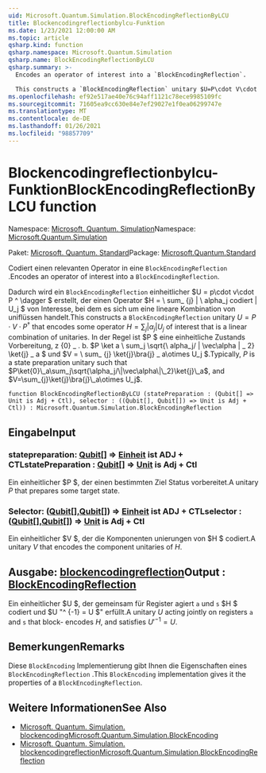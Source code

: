 ```yaml
---
uid: Microsoft.Quantum.Simulation.BlockEncodingReflectionByLCU
title: Blockencodingreflectionbylcu-Funktion
ms.date: 1/23/2021 12:00:00 AM
ms.topic: article
qsharp.kind: function
qsharp.namespace: Microsoft.Quantum.Simulation
qsharp.name: BlockEncodingReflectionByLCU
qsharp.summary: >-
  Encodes an operator of interest into a `BlockEncodingReflection`.

  This constructs a `BlockEncodingReflection` unitary $U=P\cdot V\cdot P^\dagger$ that encodes some operator $H=\sum_{j}|\alpha_j|U_j$ of interest that is a linear combination of unitaries. Typically, $P$ is a state preparation unitary such that $P\ket{0}\_a\sum_j\sqrt{\alpha_j/\|\vec\alpha\|\_2}\ket{j}\_a$, and $V=\sum_{j}\ket{j}\bra{j}\_a\otimes U_j$.
ms.openlocfilehash: ef92e517ae40e76c94aff1121c78ece9985109fc
ms.sourcegitcommit: 71605ea9cc630e84e7ef29027e1f0ea06299747e
ms.translationtype: MT
ms.contentlocale: de-DE
ms.lasthandoff: 01/26/2021
ms.locfileid: "98857709"
---
```

# <a name="blockencodingreflectionbylcu-function"></a><span data-ttu-id="a785a-102">Blockencodingreflectionbylcu-Funktion</span><span class="sxs-lookup"><span data-stu-id="a785a-102">BlockEncodingReflectionByLCU function</span></span>

<span data-ttu-id="a785a-103">Namespace: [Microsoft. Quantum. Simulation](xref:Microsoft.Quantum.Simulation)</span><span class="sxs-lookup"><span data-stu-id="a785a-103">Namespace: [Microsoft.Quantum.Simulation](xref:Microsoft.Quantum.Simulation)</span></span>

<span data-ttu-id="a785a-104">Paket: [Microsoft. Quantum. Standard](https://nuget.org/packages/Microsoft.Quantum.Standard)</span><span class="sxs-lookup"><span data-stu-id="a785a-104">Package: [Microsoft.Quantum.Standard](https://nuget.org/packages/Microsoft.Quantum.Standard)</span></span>


<span data-ttu-id="a785a-105">Codiert einen relevanten Operator in eine `BlockEncodingReflection` .</span><span class="sxs-lookup"><span data-stu-id="a785a-105">Encodes an operator of interest into a `BlockEncodingReflection`.</span></span>

<span data-ttu-id="a785a-106">Dadurch wird ein `BlockEncodingReflection` einheitlicher $U = p\cdot v\cdot P ^ \dagger $ erstellt, der einen Operator $H = \ sum_ {j} | \ alpha_j codiert | U_j $ von Interesse, bei dem es sich um eine lineare Kombination von uniflüssen handelt.</span><span class="sxs-lookup"><span data-stu-id="a785a-106">This constructs a `BlockEncodingReflection` unitary $U=P\cdot V\cdot P^\dagger$ that encodes some operator $H=\sum_{j}|\alpha_j|U_j$ of interest that is a linear combination of unitaries.</span></span> <span data-ttu-id="a785a-107">In der Regel ist $P $ eine einheitliche Zustands Vorbereitung, z {0} \_ . b. $P \ket a \ sum_j \sqrt{\ alpha_j/ \| \vec\alpha \| \_ 2} \ket{j} \_ a $ und $V = \ sum_ {j} \ket{j}\bra{j} \_ a\otimes U_j $.</span><span class="sxs-lookup"><span data-stu-id="a785a-107">Typically, $P$ is a state preparation unitary such that $P\ket{0}\_a\sum_j\sqrt{\alpha_j/\|\vec\alpha\|\_2}\ket{j}\_a$, and $V=\sum_{j}\ket{j}\bra{j}\_a\otimes U_j$.</span></span>

```qsharp
function BlockEncodingReflectionByLCU (statePreparation : (Qubit[] => Unit is Adj + Ctl), selector : ((Qubit[], Qubit[]) => Unit is Adj + Ctl)) : Microsoft.Quantum.Simulation.BlockEncodingReflection
```


## <a name="input"></a><span data-ttu-id="a785a-108">Eingabe</span><span class="sxs-lookup"><span data-stu-id="a785a-108">Input</span></span>

### <a name="statepreparation--qubit--unit--is-adj--ctl"></a><span data-ttu-id="a785a-109">statepreparation: [Qubit](xref:microsoft.quantum.lang-ref.qubit)[] => [Einheit](xref:microsoft.quantum.lang-ref.unit)  ist ADJ + CTL</span><span class="sxs-lookup"><span data-stu-id="a785a-109">statePreparation : [Qubit](xref:microsoft.quantum.lang-ref.qubit)[] => [Unit](xref:microsoft.quantum.lang-ref.unit)  is Adj + Ctl</span></span>

<span data-ttu-id="a785a-110">Ein einheitlicher $P $, der einen bestimmten Ziel Status vorbereitet.</span><span class="sxs-lookup"><span data-stu-id="a785a-110">A unitary $P$ that prepares some target state.</span></span>


### <a name="selector--qubitqubit--unit--is-adj--ctl"></a><span data-ttu-id="a785a-111">Selector: ([Qubit](xref:microsoft.quantum.lang-ref.qubit)[],[Qubit](xref:microsoft.quantum.lang-ref.qubit)[]) => [Einheit](xref:microsoft.quantum.lang-ref.unit)  ist ADJ + CTL</span><span class="sxs-lookup"><span data-stu-id="a785a-111">selector : ([Qubit](xref:microsoft.quantum.lang-ref.qubit)[],[Qubit](xref:microsoft.quantum.lang-ref.qubit)[]) => [Unit](xref:microsoft.quantum.lang-ref.unit)  is Adj + Ctl</span></span>

<span data-ttu-id="a785a-112">Ein einheitlicher $V $, der die Komponenten unierungen von $H $ codiert.</span><span class="sxs-lookup"><span data-stu-id="a785a-112">A unitary $V$ that encodes the component unitaries of $H$.</span></span>



## <a name="output--blockencodingreflection"></a><span data-ttu-id="a785a-113">Ausgabe: [blockencodingreflection](xref:Microsoft.Quantum.Simulation.BlockEncodingReflection)</span><span class="sxs-lookup"><span data-stu-id="a785a-113">Output : [BlockEncodingReflection](xref:Microsoft.Quantum.Simulation.BlockEncodingReflection)</span></span>

<span data-ttu-id="a785a-114">Ein einheitlicher $U $, der gemeinsam für Register agiert `a` und `s` $H $ codiert und $U "^ {-1} = U $" erfüllt.</span><span class="sxs-lookup"><span data-stu-id="a785a-114">A unitary $U$ acting jointly on registers `a` and `s` that block- encodes $H$, and satisfies $U'^{-1} = U$.</span></span>

## <a name="remarks"></a><span data-ttu-id="a785a-115">Bemerkungen</span><span class="sxs-lookup"><span data-stu-id="a785a-115">Remarks</span></span>

<span data-ttu-id="a785a-116">Diese `BlockEncoding` Implementierung gibt Ihnen die Eigenschaften eines `BlockEncodingReflection` .</span><span class="sxs-lookup"><span data-stu-id="a785a-116">This `BlockEncoding` implementation gives it the properties of a `BlockEncodingReflection`.</span></span>

## <a name="see-also"></a><span data-ttu-id="a785a-117">Weitere Informationen</span><span class="sxs-lookup"><span data-stu-id="a785a-117">See Also</span></span>

- [<span data-ttu-id="a785a-118">Microsoft. Quantum. Simulation. blockencoding</span><span class="sxs-lookup"><span data-stu-id="a785a-118">Microsoft.Quantum.Simulation.BlockEncoding</span></span>](xref:Microsoft.Quantum.Simulation.BlockEncoding)
- [<span data-ttu-id="a785a-119">Microsoft. Quantum. Simulation. blockencodingreflection</span><span class="sxs-lookup"><span data-stu-id="a785a-119">Microsoft.Quantum.Simulation.BlockEncodingReflection</span></span>](xref:Microsoft.Quantum.Simulation.BlockEncodingReflection)